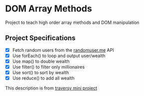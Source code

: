 # DOM Array Methods

Project to teach high order array methods and DOM manipulation

## Project Specifications

- [x] Fetch random users from the [randomuser.me](https://randomuser.me) API
- [x] Use forEach() to loop and output user/wealth
- [x] Use map() to double wealth
- [x] Use filter() to filter only millionaires
- [x] Use sort() to sort by wealth
- [x] Use reduce() to add all wealth

This description is from [traversy mini project](https://github.com/bradtraversy/vanillawebprojects/blob/master/dom-array-methods/readme.md)

